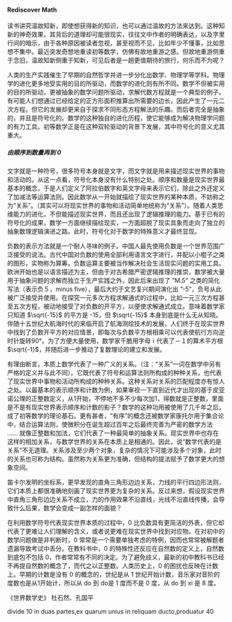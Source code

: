 #### Rediscover Math

读书讲究温故知新，即使想获得新的知识，也可以通过温故的方法来达到。这种知新的神奇效果，其背后的道理却可能很现实，往往文中作者的明确表达，以及字里行间的暗示，由于各种原因被读者忽视，甚至视而不见，比如年少不懂事，比如思想不集中。最近突发奇想地重读初等数学，仿佛有故地重游之感。但故地重游侧重于念旧，温故知新侧重于知新，可见后者是一趟更值期待的旅行，何乐而不为呢？

人类的生产实践催生了早期的自然哲学并进一步分化出数学、物理学等学科。物理学的进化更多地受实用的目的所驱动，而数学的进化则有所不同。数学不但被实用的目的所驱动，更被抽象的数学问题所驱动，求解代数方程就是一个典型的例子。有可能人们想通过已经给定的正方形面积推算出所需要的边长，因此产生了一元二次方程。但它的发展却更来自于探求不同形态方程解法的乐趣。而后者完全是抽象的，并且是符号化的。数学的这种独自的进化历程，使它能够成为解决物理学问题的有力工具。初等数学正是在这种双轮驱动的背景下发展，其中符号化的意义尤其重大。

##### 由顺序到数量再到 0

文字就是一种符号，很多符号本身就是文字，而文字就是用来描述现实世界的事物和活动的。从这一点看，符号化本身没有什么特别之处。顺序和数量是现实世界最基本的概念，于是人们定义了阿拉伯数字和英文字母来表示它们，除此之外还定义了加减法等运算法则。因此数学从一开始就描绘了现实世界的某种本质，不妨称之为“关系”。（其实可以将现实世界的事物和活动简单地统称为“关系”）。随着人类思维能力的进化，不但能描述现实世界，而且还出现了逻辑推理的能力。基于已有的符号化的成果，数学一方面继续描绘现实，一方面超脱了现实具象而走向了独立的抽象数理逻辑演进之路。此时，符号化对于数学的特殊意义才最终显现。

负数的表示方法就是一个耐人寻味的例子。中国人最先使用负数是一个世界范围广泛接受的说法。古代中国对负数的使用全部利用语言文字进行，并配以小棍子之类的图形，实物称为算筹。负数运算主要被当作解决社会生活现实问题的实用工具。欧洲开始也是以语言描述为主，但由于对古希腊严密逻辑推理的推崇，数学被大量用于抽象问题的求解而独立于生产实践之外，因此后来出现了 ”M.5“ 之类的简化写法（表示负５，minus five），最后大约于文艺复兴期间演化出 ”-5“，负号从此被广泛接受并使用。在探究一元多次方程求解通式的过程中，比如一元三次方程甚至五次方程，被动地接受了对负数的开平方，以便使求解通式成立。意味着数学家只知道 $\sqrt{-15}$ 的平方是 -15，但 $\sqrt{-15}$ 本身到底是什么无从知晓。伴随十五世纪大航海时代的来临开启了航海测绘技术的发展，人们终于在现实世界中找到了负数开平方的对应情景，即每次与负数平方根相乘可以代表使航行方向逆时针旋转90°。为了方便大量使用，数学家干脆用字母ｉ代表了－１的算术平方根 $\sqrt{-1}$，并随后进一步推动了复数理论的建立和发展。

有理由断言，本质上数学代表了一种广义的关系。（注：“关系”一词在数学中另有严格的定义并与此不同）。它既代表了符号和运算法则所构成的种种关系，也代表了现实世界中事物和活动所构成的种种关系。这种关系对关系的匹配程度亦有惊人之处。以最基本的表示顺序和计数为例，如果审视一下直到近代才出现的基于皮亚诺公理的正整数定义，从1开始，不停地不多不少每次加1，得数就是正整数，里面是不是有现实世界表示顺序和计数的影子？数学的这种功用被使用了几千年之后，成了初等数学的理论基石。更有甚者，“有序”的概念还被数学家康托尔用于集合论中，结合运算法则，使微积分在诞生超过百年之后最终完善为严密的数学方法 $......$ 就像正整数和加法，它们代表了一种最简单的抽象关系。现实世界中也存在这样的相加关系，与数学世界的关系在本质上是相通的。因此，说“数学代表的是关系”不无道理。关系涉及至少两个对象，复杂的情况下可能涉及多个对象，此时的关系也可称为结构。虽然称为关系更为准确，但结构的提法赋予了数学更大的想象空间。

笛卡尔发明的坐标系，更早发现的直角三角形边边关系，力线的平行四边形法则，它们本质上都很准确地刻画了现实世界更为复杂的关系。反过来想，假设现实世界中直角三角形边边关系不成立，力的作用效果不沿直线，光线不沿直线传播，会导致什么后果，数学会变成一副怎样的面貌？

在利用数学符号代表现实世界本质的过程中，0 比负数具有更简洁的外表，但它却代表了更难让人们理解的含义，或者说更难在现实世界中找到对应物。在对初中的数学问题做是非判断时，0 常常是一个需要单独考虑的特例，因而也常常被解题者遗漏导致考试中丢分。在教科书中，0 的特殊性还反应在自然数的定义上，自然数到底包不包括 0，作者常常有不同的决定。为了避免歧义，最新的初中教科书已经不再提自然数的概念了，而代之以正整数。人类历史上，0 的困扰也反映在计数上。早期的计数是没有 0 的概念的，世纪是从 1 世纪开始计数，音乐家对音阶的度数也是从1开始计，所以从 do 到 do是 1 度而不是 0 度，从 do 到 xi 是 8 度。



《世界数学史》 杜石然、孔国平

divide 10 in duas partes,ex quarum unius in reliquam ducto,produatur 40





